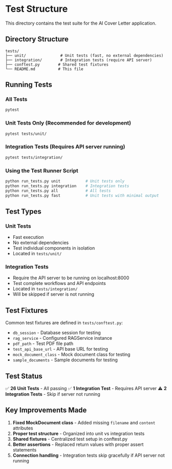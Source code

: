 # Test Structure

This directory contains the test suite for the AI Cover Letter application.

## Directory Structure

```
tests/
├── unit/               # Unit tests (fast, no external dependencies)
├── integration/        # Integration tests (require API server)
├── conftest.py        # Shared test fixtures
└── README.md          # This file
```

## Running Tests

### All Tests
```bash
pytest
```

### Unit Tests Only (Recommended for development)
```bash
pytest tests/unit/
```

### Integration Tests (Requires API server running)
```bash
pytest tests/integration/
```

### Using the Test Runner Script
```bash
python run_tests.py unit           # Unit tests only
python run_tests.py integration    # Integration tests
python run_tests.py all            # All tests
python run_tests.py fast           # Unit tests with minimal output
```

## Test Types

### Unit Tests
- Fast execution
- No external dependencies
- Test individual components in isolation
- Located in `tests/unit/`

### Integration Tests
- Require the API server to be running on localhost:8000
- Test complete workflows and API endpoints
- Located in `tests/integration/`
- Will be skipped if server is not running

## Test Fixtures

Common test fixtures are defined in `tests/conftest.py`:

- `db_session` - Database session for testing
- `rag_service` - Configured RAGService instance
- `pdf_path` - Test PDF file path
- `test_api_base_url` - API base URL for testing
- `mock_document_class` - Mock document class for testing
- `sample_documents` - Sample documents for testing

## Test Status

✅ **26 Unit Tests** - All passing
✅ **1 Integration Test** - Requires API server
⚠️ **2 Integration Tests** - Skip if server not running

## Key Improvements Made

1. **Fixed MockDocument class** - Added missing `filename` and `content` attributes
2. **Proper test structure** - Organized into unit vs integration tests
3. **Shared fixtures** - Centralized test setup in conftest.py
4. **Better assertions** - Replaced return values with proper assert statements
5. **Connection handling** - Integration tests skip gracefully if API server not running